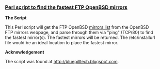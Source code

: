 ###  **[Perl script to find the fastest FTP OpenBSD mirrors](http://bluepilltech.blogspot.com)**

**The Script**

This Perl script will get the FTP OpenBSD [mirrors list](http://ftp.openbsd.org/pub/OpenBSD/ftplist) from the OpenBSD FTP mirrors webpage, and parse through them via "ping" (TCP/80) to find the fastest mirror(s). The fastest mirrors will be returned. The /etc/installurl file would be an ideal location to place the fastest mirror.


**Acknowledgement**

The script was found at http://bluepilltech.blogspot.com.
